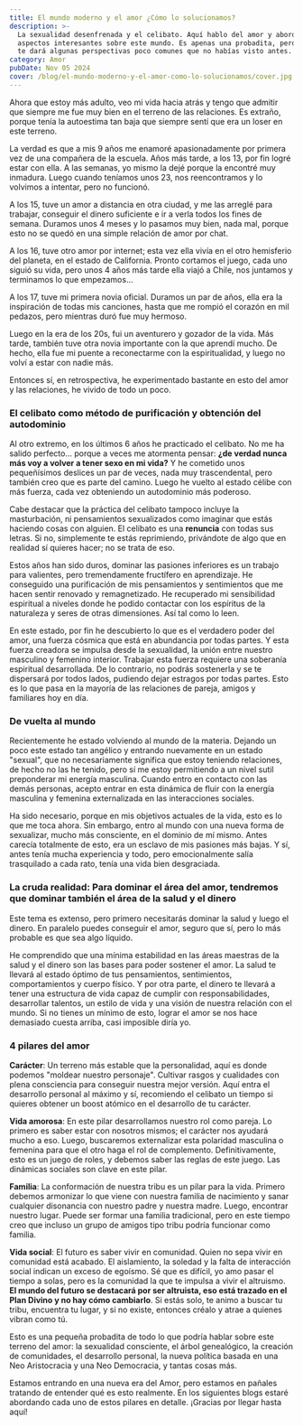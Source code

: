 ```yaml
---
title: El mundo moderno y el amor ¿Cómo lo solucionamos?
description: >-
  La sexualidad desenfrenada y el celibato. Aquí hablo del amor y abordo varios
  aspectos interesantes sobre este mundo. Es apenas una probadita, pero seguro
  te dará algunas perspectivas poco comunes que no habías visto antes.
category: Amor
pubDate: Nov 05 2024
cover: /blog/el-mundo-moderno-y-el-amor-como-lo-solucionamos/cover.jpg
---
```

Ahora que estoy más adulto, veo mi vida hacia atrás y tengo que admitir que siempre me fue muy bien en el terreno de las relaciones. Es extraño, porque tenía la autoestima tan baja que siempre sentí que era un loser en este terreno.

La verdad es que a mis 9 años me enamoré apasionadamente por primera vez de una compañera de la escuela. Años más tarde, a los 13, por fin logré estar con ella. A las semanas, yo mismo la dejé porque la encontré muy inmadura. Luego cuando teníamos unos 23, nos reencontramos y lo volvimos a intentar, pero no funcionó.

A los 15, tuve un amor a distancia en otra ciudad, y me las arreglé para trabajar, conseguir el dinero suficiente e ir a verla todos los fines de semana. Duramos unos 4 meses y lo pasamos muy bien, nada mal, porque esto no se quedó en una simple relación de amor por chat.

A los 16, tuve otro amor por internet; esta vez ella vivía en el otro hemisferio del planeta, en el estado de California. Pronto cortamos el juego, cada uno siguió su vida, pero unos 4 años más tarde ella viajó a Chile, nos juntamos y terminamos lo que empezamos...

A los 17, tuve mi primera novia oficial. Duramos un par de años, ella era la inspiración de todas mis canciones, hasta que me rompió el corazón en mil pedazos, pero mientras duró fue muy hermoso.

Luego en la era de los 20s, fui un aventurero y gozador de la vida. Más tarde, también tuve otra novia importante con la que aprendí mucho. De hecho, ella fue mi puente a reconectarme con la espiritualidad, y luego no volví a estar con nadie más.

Entonces sí, en retrospectiva, he experimentado bastante en esto del amor y las relaciones, he vivido de todo un poco.

### El celibato como método de purificación y obtención del autodominio

Al otro extremo, en los últimos 6 años he practicado el celibato. No me ha salido perfecto… porque a veces me atormenta pensar: **¿de verdad nunca más voy a volver a tener sexo en mi vida?** Y he cometido unos pequeñísimos deslices un par de veces, nada muy trascendental, pero también creo que es parte del camino. Luego he vuelto al estado célibe con más fuerza, cada vez obteniendo un autodominio más poderoso.

Cabe destacar que la práctica del celibato tampoco incluye la masturbación, ni pensamientos sexualizados como imaginar que estás haciendo cosas con alguien. El celibato es una **renuncia** con todas sus letras. Si no, simplemente te estás reprimiendo, privándote de algo que en realidad sí quieres hacer; no se trata de eso.

Estos años han sido duros, dominar las pasiones inferiores es un trabajo para valientes, pero tremendamente fructífero en aprendizaje. He conseguido una purificación de mis pensamientos y sentimientos que me hacen sentir renovado y remagnetizado. He recuperado mi sensibilidad espiritual a niveles donde he podido contactar con los espíritus de la naturaleza y seres de otras dimensiones. Así tal como lo leen.

En este estado, por fin he descubierto lo que es el verdadero poder del amor, una fuerza cósmica que está en abundancia por todas partes. Y esta fuerza creadora se impulsa desde la sexualidad, la unión entre nuestro masculino y femenino interior. Trabajar esta fuerza requiere una soberanía espiritual desarrollada. De lo contrario, no podrás sostenerla y se te dispersará por todos lados, pudiendo dejar estragos por todas partes. Esto es lo que pasa en la mayoría de las relaciones de pareja, amigos y familiares hoy en día.

### De vuelta al mundo

Recientemente he estado volviendo al mundo de la materia. Dejando un poco este estado tan angélico y entrando nuevamente en un estado "sexual", que no necesariamente significa que estoy teniendo relaciones, de hecho no las he tenido, pero sí me estoy permitiendo a un nivel sutil preponderar mi energía masculina. Cuando entro en contacto con las demás personas, acepto entrar en esta dinámica de fluir con la energía masculina y femenina externalizada en las interacciones sociales.

Ha sido necesario, porque en mis objetivos actuales de la vida, esto es lo que me toca ahora. Sin embargo, entro al mundo con una nueva forma de sexualizar, mucho más consciente, en el dominio de mí mismo. Antes carecía totalmente de esto, era un esclavo de mis pasiones más bajas. Y sí, antes tenía mucha experiencia y todo, pero emocionalmente salía trasquilado a cada rato, tenía una vida bien desgraciada.

### La cruda realidad: Para dominar el área del amor, tendremos que dominar también el área de la salud y el dinero

Este tema es extenso, pero primero necesitarás dominar la salud y luego el dinero. En paralelo puedes conseguir el amor, seguro que sí, pero lo más probable es que sea algo líquido.

He comprendido que una mínima estabilidad en las áreas maestras de la salud y el dinero son las bases para poder sostener el amor. La salud te llevará al estado óptimo de tus pensamientos, sentimientos, comportamientos y cuerpo físico. Y por otra parte, el dinero te llevará a tener una estructura de vida capaz de cumplir con responsabilidades, desarrollar talentos, un estilo de vida y una visión de nuestra relación con el mundo. Si no tienes un mínimo de esto, lograr el amor se nos hace demasiado cuesta arriba, casi imposible diría yo.

### 4 pilares del amor

**Carácter**: Un terreno más estable que la personalidad, aquí es donde podemos "moldear nuestro personaje". Cultivar rasgos y cualidades con plena consciencia para conseguir nuestra mejor versión. Aquí entra el desarrollo personal al máximo y sí, recomiendo el celibato un tiempo si quieres obtener un boost atómico en el desarrollo de tu carácter.

**Vida amorosa**: En este pilar desarrollamos nuestro rol como pareja. Lo primero es saber estar con nosotros mismos; el carácter nos ayudará mucho a eso. Luego, buscaremos externalizar esta polaridad masculina o femenina para que el otro haga el rol de complemento. Definitivamente, esto es un juego de roles, y debemos saber las reglas de este juego. Las dinámicas sociales son clave en este pilar.

**Familia**: La conformación de nuestra tribu es un pilar para la vida. Primero debemos armonizar lo que viene con nuestra familia de nacimiento y sanar cualquier disonancia con nuestro padre y nuestra madre. Luego, encontrar nuestro lugar. Puede ser formar una familia tradicional, pero en este tiempo creo que incluso un grupo de amigos tipo tribu podría funcionar como familia.

**Vida social**: El futuro es saber vivir en comunidad. Quien no sepa vivir en comunidad está acabado. El aislamiento, la soledad y la falta de interacción social indican un exceso de egoísmo. Sé que es difícil, yo amo pasar el tiempo a solas, pero es la comunidad la que te impulsa a vivir el altruismo. **El mundo del futuro se destacará por ser altruista, eso está trazado en el Plan Divino y no hay cómo cambiarlo**. Si estás solo, te animo a buscar tu tribu, encuentra tu lugar, y si no existe, entonces créalo y atrae a quienes vibran como tú.

Esto es una pequeña probadita de todo lo que podría hablar sobre este terreno del amor: la sexualidad consciente, el árbol genealógico, la creación de comunidades, el desarrollo personal, la nueva política basada en una Neo Aristocracia y una Neo Democracia, y tantas cosas más.

Estamos entrando en una nueva era del Amor, pero estamos en pañales tratando de entender qué es esto realmente. En los siguientes blogs estaré abordando cada uno de estos pilares en detalle. ¡Gracias por llegar hasta aquí!
